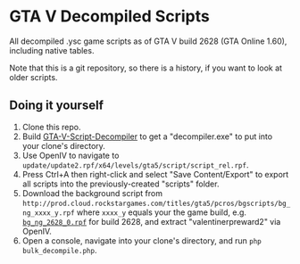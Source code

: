 # GTA V Decompiled Scripts

All decompiled .ysc game scripts as of GTA V build 2628 (GTA Online 1.60), including native tables.

Note that this is a git repository, so there is a history, if you want to look at older scripts.

## Doing it yourself

1. Clone this repo.
2. Build [GTA-V-Script-Decompiler](https://github.com/Sainan/GTA-V-Script-Decompiler) to get a "decompiler.exe" to put into your clone's directory.
3. Use OpenIV to navigate to `update/update2.rpf/x64/levels/gta5/script/script_rel.rpf`.
4. Press Ctrl+A then right-click and select "Save Content/Export" to export all scripts into the previously-created "scripts" folder.
5. Download the background script from `http://prod.cloud.rockstargames.com/titles/gta5/pcros/bgscripts/bg_ng_xxxx_y.rpf` where `xxxx_y` equals your the game build, e.g. [`bg_ng_2628_0.rpf`](http://prod.cloud.rockstargames.com/titles/gta5/pcros/bgscripts/bg_ng_2628_0.rpf) for build 2628, and extract "valentinerpreward2" via OpenIV.
6. Open a console, navigate into your clone's directory, and run `php bulk_decompile.php`.
